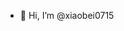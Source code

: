 - 👋 Hi, I’m @xiaobei0715

<!---
xiaobei0715/xiaobei0715 is a ✨ special ✨ repository because its `README.md` (this file) appears on your GitHub profile.
You can click the Preview link to take a look at your changes.
--->
